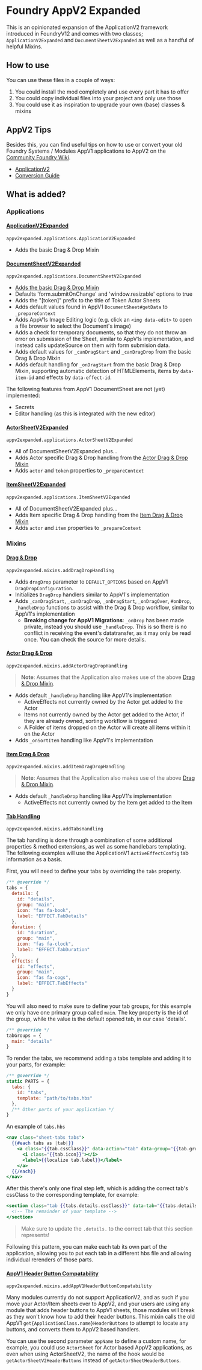 # Foundry AppV2 Expanded
This is an opinionated expansion of the ApplicationV2 framework introduced in FoundryV12 and comes with two classes; `ApplicationV2Expanded` and `DocumentSheetV2Expanded` as well as a handful of helpful Mixins.

## How to use
You can use these files in a couple of ways:
1. You could install the mod completely and use every part it has to offer
2. You could copy individual files into your project and only use those
3. You could use it as inspiration to upgrade your own (base) classes & mixins

## AppV2 Tips
Besides this, you can find useful tips on how to use or convert your old Foundry Systems / Modules AppV1 applications to AppV2 on the [Community Foundry Wiki](https://foundryvtt.wiki/).
- [ApplicationV2](https://foundryvtt.wiki/en/development/api/applicationv2)
- [Conversion Guide](https://foundryvtt.wiki/en/development/guides/converting-to-appv2)

## What is added?
### Applications
#### [ApplicationV2Expanded](/applications/application.mjs)
`appv2expanded.applications.ApplicationV2Expanded`
- Adds the basic Drag & Drop Mixin

#### [DocumentSheetV2Expanded](/applications/document-sheet.mjs)
`appv2expanded.applications.DocumentSheetV2Expanded`
- [Adds the basic Drag & Drop Mixin](#drag--drop)
- Defaults 'form.submitOnChange' and 'window.resizable' options to true
- Adds the "[token]" prefix to the title of Token Actor Sheets
- Adds default values found in AppV1 `DocumentSheet#getData` to `_prepareContext`
- Adds AppV1s Image Editing logic (e.g. click an `<img data-edit>` to open a file browser to select the Document's image)
- Adds a check for temporary documents, so that they do not throw an error on submission of the Sheet, similar to AppV1s implementation, and instead calls updateSource on them with form submision data.
- Adds default values for `_canDragStart` and `_canDragDrop` from the basic Drag & Drop Mixin
- Adds default handling for `_onDragStart` from the basic Drag & Drop Mixin, supporting automatic detection of HTMLElements, items by `data-item-id` and effects by `data-effect-id`.

The following features from AppV1 DocumentSheet are not (yet) implemented:
- Secrets
- Editor handling (as this is integrated with the new editor)

#### [ActorSheetV2Expanded](/applications/actor-sheet.mjs)
`appv2expanded.applications.ActorSheetV2Expanded`
- All of DocumentSheetV2Expanded plus...
- Adds Actor specific Drag & Drop handling from the [Actor Drag & Drop Mixin](#actor-drag--drop)
- Adds `actor` and `token` properties to `_prepareContext`

#### [ItemSheetV2Expanded](/applications/item-sheet.mjs)
`appv2expanded.applications.ItemSheetV2Expanded`
- All of DocumentSheetV2Expanded plus...
- Adds Item specific Drag & Drop handling from the [Item Drag & Drop Mixin](#item-drag--drop)
- Adds `actor` and `item` properties to `_prepareContext`

### Mixins
#### [Drag & Drop](/mixins/drag-drop.mjs)
`appv2expanded.mixins.addDragDropHandling`
- Adds `dragDrop` parameter to `DEFAULT_OPTIONS` based on AppV1 `DragDropConfiguration`.
- Initializes `DragDrop` handlers similar to AppV1's implementation
- Adds `_canDragStart`, `_canDragDrop`, `_onDragStart`, `_onDragOver`, `#onDrop`, `_handleDrop` functions to assist with the Drag & Drop workflow, similar to AppV1's implementation
  - **Breaking change for AppV1 Migrations**: `_onDrop` has been made private, instead you should use `_handleDrop`. This is so there is no conflict in receiving the event's datatransfer, as it may only be read once. You can check the source for more details.

#### [Actor Drag & Drop](/mixins/actor-drag-drop.mjs)
`appv2expanded.mixins.addActorDragDropHandling`
> **Note**: Assumes that the Application also makes use of the above [Drag & Drop Mixin](#drag--drop).

- Adds default `_handleDrop` handling like AppV1's implementation
  - ActiveEffects not currently owned by the Actor get added to the Actor
  - Items not currently owned by the Actor get added to the Actor, if they are already owned, sorting workflow is triggered
  - A Folder of items dropped on the Actor will create all items within it on the Actor
- Adds `_onSortItem` handling like AppV1's implementation

#### [Item Drag & Drop](/mixins/item-drag-drop.mjs)
`appv2expanded.mixins.addItemDragDropHandling`
> **Note**: Assumes that the Application also makes use of the above [Drag & Drop Mixin](#drag--drop).

- Adds default `_handleDrop` handling like AppV1's implementation
  - ActiveEffects not currently owned by the Item get added to the Item

#### [Tab Handling](/mixins/tabs.mjs)
`appv2expanded.mixins.addTabsHandling`

The tab handling is done through a combination of some additional properties & method extensions, as well as some handlebars templating.
The following examples will use the ApplicationV1 `ActiveEffectConfig` tab information as a basis.

First, you will need to define your tabs by overriding the `tabs` property.
```js
/** @override */
tabs = {
  details: {
    id: "details",
    group: "main",
    icon: "fas fa-book",
    label: "EFFECT.TabDetails"
  },
  duration: {
    id: "duration",
    group: "main",
    icon: "fas fa-clock",
    label: "EFFECT.TabDuration"
  },
  effects: {
    id: "effects",
    group: "main",
    icon: "fas fa-cogs",
    label: "EFFECT.TabEffects"
  }
}
```

You will also need to make sure to define your tab groups, for this example we only have one primary group called `main`.
The key property is the id of the group, while the value is the default opened tab, in our case 'details'.
```js
/** @override */
tabGroups = {
  main: "details"
}
```

To render the tabs, we recommend adding a tabs template and adding it to your parts, for example:
```js
/** @override */
static PARTS = {
  tabs: {
    id: "tabs",
    template: "path/to/tabs.hbs"
  },
  /** Other parts of your application */
}
```
An example of `tabs.hbs`
```hbs
<nav class="sheet-tabs tabs">
  {{#each tabs as |tab|}}
    <a class="{{tab.cssClass}}" data-action="tab" data-group="{{tab.group}}" data-tab="{{tab.id}}">
      <i class="{{tab.icon}}"></i> 
      <label>{{localize tab.label}}</label>
    </a>
  {{/each}}
</nav>
```

After this there's only one final step left, which is adding the correct tab's cssClass to the corresponding template, for example:
```hbs
<section class="tab {{tabs.details.cssClass}}" data-tab="{{tabs.details.id}}" data-group="{{tabs.details.group}}">
  <!-- The remainder of your template -->
</section>
```
> Make sure to update the `.details.` to the correct tab that this section represents!

Following this pattern, you can make each tab its own part of the application, allowing you to put each tab in a different hbs file and allowing individual rerenders of those parts.

#### [AppV1 Header Button Compatability](/mixins/appv1-header-button.mjs)
`appv2expanded.mixins.addAppV1HeaderButtonCompatability`

Many modules currently do not support ApplicationV2, and as such if you move your Actor/Item sheets over to AppV2, and your users are using any module that adds header buttons to AppV1 sheets, those modules will break as they won't know how to add their header buttons.
This mixin calls the old AppV1 `get{ApplicationClass.name}HeaderButtons` to attempt to locate any buttons, and converts them to AppV2 based handlers.

You can use the second parameter `appName` to define a custom name, for example, you could use `ActorSheet` for Actor based AppV2 applications, as even when using ActorSheetV2, the name of the hook would be `getActorSheetV2HeaderButtons` instead of `getActorSheetHeaderButtons`.
